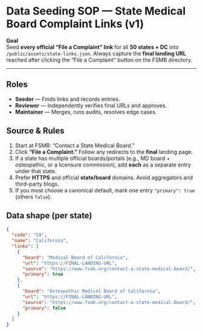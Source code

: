 # Data Seeding SOP — State Medical Board Complaint Links (v1)

**Goal**  
Seed **every official “File a Complaint” link** for all **50 states + DC** into `/public/assets/state-links.json`. Always capture the **final landing URL** reached after clicking the “File a Complaint” button on the FSMB directory.

---

## Roles
- **Seeder** — Finds links and records entries.
- **Reviewer** — Independently verifies final URLs and approves.
- **Maintainer** — Merges, runs audits, resolves edge cases.

## Source & Rules
1. Start at FSMB: “Contact a State Medical Board.”
2. Click **“File a Complaint.”** Follow any redirects to the **final** landing page.
3. If a state has multiple official boards/portals (e.g., MD board + osteopathic, or a licensure commission), add **each** as a separate entry under that state.
4. Prefer **HTTPS** and official **state/board** domains. Avoid aggregators and third-party blogs.
5. If you must choose a canonical default, mark one entry `"primary": true` (others `false`).

## Data shape (per state)
```json
{
  "code": "CA",
  "name": "California",
  "links": [
    {
      "board": "Medical Board of California",
      "url": "https://FINAL-LANDING-URL",
      "source": "https://www.fsmb.org/contact-a-state-medical-board/",
      "primary": true
    },
    {
      "board": "Osteopathic Medical Board of California",
      "url": "https://FINAL-LANDING-URL",
      "source": "https://www.fsmb.org/contact-a-state-medical-board/",
      "primary": false
    }
  ]
}
